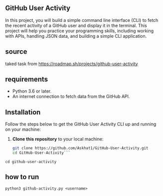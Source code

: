 ## GitHub User Activity
 In this project, you will build a simple command line interface (CLI) to fetch the recent activity of a GitHub user and display it in the terminal. This project will help you practice your programming skills, including working with APIs, handling JSON data, and building a simple CLI application.


## source
taked task from https://roadmap.sh/projects/github-user-activity

## requirements

- Python 3.6 or later.
- An internet connection to fetch data from the GitHub API.

## Installation

Follow the steps below to get the GitHub User Activity CLI up and running on your machine:

1. **Clone this repository** to your local machine:

   ```bash
   git clone https://github.com/Askhat1/GitHub-User-Activity.git
   cd GitHub-User-Activity```

  ```cd github-user-activity``` 

## how to run 
   ```python3 github-activity.py <username>```




